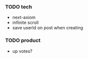 ### TODO tech

- next-axiom
- infinite scroll
- save userId on post when creating

### TODO product

- up votes?

